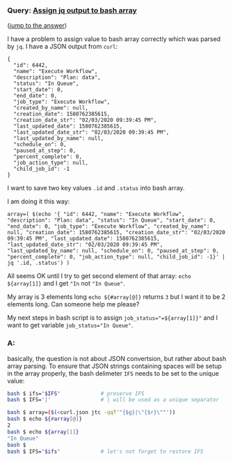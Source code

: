 ### Query: [Assign jq output to bash array](https://stackoverflow.com/questions/60052195/assign-jq-output-to-bash-array)
([jump to the answer]())

I have a problem to assign value to bash array correctly which was parsed by `jq`. I have a JSON output from `curl`: 

    {
      "id": 6442,
      "name": "Execute Workflow",
      "description": "Plan: data",
      "status": "In Queue",
      "start_date": 0,
      "end_date": 0,
      "job_type": "Execute Workflow",
      "created_by_name": null,
      "creation_date": 1580762385615,
      "creation_date_str": "02/03/2020 09:39:45 PM",
      "last_updated_date": 1580762385615,
      "last_updated_date_str": "02/03/2020 09:39:45 PM",
      "last_updated_by_name": null,
      "schedule_on": 0,
      "paused_at_step": 0,
      "percent_complete": 0,
      "job_action_type": null,
      "child_job_id": -1
    }

I want to save two key values `.id` and `.status` into bash array.

I am doing it this way:

    array=( $(echo '{ "id": 6442, "name": "Execute Workflow", "description": "Plan: data", "status": "In Queue", "start_date": 0, "end_date": 0, "job_type": "Execute Workflow", "created_by_name": null, "creation_date": 1580762385615, "creation_date_str": "02/03/2020 09:39:45 PM", "last_updated_date": 1580762385615, "last_updated_date_str": "02/03/2020 09:39:45 PM", "last_updated_by_name": null, "schedule_on": 0, "paused_at_step": 0, "percent_complete": 0, "job_action_type": null, "child_job_id": -1}' | jq '.id, .status') ) 

All seems OK until I try to get second element of that array: `echo ${array[1]}` and I get
`"In` not `"In Queue"`. 

My array is 3 elements long `echo ${#array[@]}` returns `3` but I want it to be 2 elements long.
Can someone help me please?

My next steps in bash script is to assign `job_status="=${array[1]}"` and I want to get variable `job_status="In Queue"`.

### A:
basically, the question is not about JSON convertsion, but rather about bash array parsing. To ensure that JSON strings containing spaces
will be setup in the array properly, the bash delimeter `IFS` needs to be set to the unique value:
```bash
bash $ ifs="$IFS"             # preserve IFS
bash $ IFS='|'                # | will be used as a unique separator

bash $ array=($(<curl.json jtc -qqT'"{$g}|\"{$r}\""'))
bash $ echo ${#array[@]}
2
bash $ echo ${array[1]}
"In Queue"
bash $ 
bash $ IFS="$ifs"             # let's not forget to restore IFS
```




